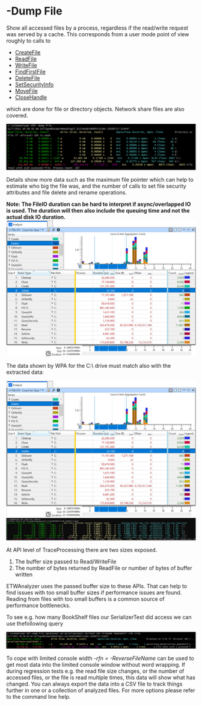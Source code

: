 # -Dump File
Show all accessed files by a process, regardless if the read/write request was served by a cache. This corresponds from a user mode
point of view roughly to calls to 
- [CreateFile](https://docs.microsoft.com/en-us/windows/win32/api/fileapi/nf-fileapi-createfilea)
- [ReadFile](https://docs.microsoft.com/en-us/windows/win32/api/fileapi/nf-fileapi-readfile)
- [WriteFile](https://docs.microsoft.com/en-us/windows/win32/api/fileapi/nf-fileapi-writefile)
- [FindFirstFile](https://docs.microsoft.com/en-us/windows/win32/api/fileapi/nf-fileapi-findfirstfilew)
- [DeleteFile](https://docs.microsoft.com/en-us/windows/win32/api/fileapi/nf-fileapi-deletefilew)
- [SetSecurityInfo](https://docs.microsoft.com/en-us/windows/win32/api/aclapi/nf-aclapi-setsecurityinfo)
- [MoveFile](https://docs.microsoft.com/en-us/windows/win32/api/winbase/nf-winbase-movefilew)
- [CloseHandle](https://docs.microsoft.com/en-us/windows/win32/api/handleapi/nf-handleapi-closehandle)
 
which are done for file or directory objects. Network share files are also covered.

![](Images/DumpFile.png "Dump File")

Details show more data such as the maximum file pointer which can help to estimate who big the file was, and the number of calls
to set file security attributes and file delete and rename operations. 

**Note: The FileIO duration can be hard to interpret if async/overlapped IO is used. The duration will then also include
the queuing time and not the actual disk IO duration.**
![](Images/WPA_FileIO.png)

The data shown by WPA for the C:\ drive must match also with the extracted data:

![](Images/WPA_FILEIO.png)
![](Images/DumpFile_Details.png)

At API level of TraceProcessing there are two sizes exposed. 
1. The buffer size passed to Read/WriteFile
2. The number of bytes returned by ReadFile or number of bytes of buffer written

ETWAnalyzer uses the passed buffer size to these APIs. That can help to find issues with too small buffer
sizes if performance issues are found. Reading from files with too small buffers is a common source of performance bottlenecks.

To see e.g. how many BookShelf files our SerializerTest did access we can use thefollowing query

![](Images/DumpFile_PerFileClippedAndReversed.png "Dump Flile Per File Clipped")

To cope with limited console width *-rfn = -ReverseFileName* can be used to get most data into the limited console
window without word wrapping.
If during regression tests e.g. the read file size changes, or the number of accessed files,
or the file is read multiple times, this data will show what has changed. You can always
export the data into a CSV file to track things further in one or a collection of analyzed files.
For more options please refer to the command line help. 

